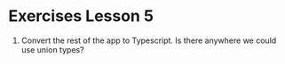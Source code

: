 # Exercises Lesson 5

1. Convert the rest of the app to Typescript. Is there anywhere we could use union types?
